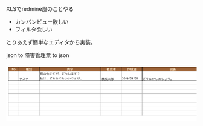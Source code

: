 XLSでredmine風のことやる

 * カンバンビュー欲しい
 * フィルタ欲しい

とりあえず簡単なエディタから実装。

json to 障害管理票 to json

![screenshot](screenshot.png)
